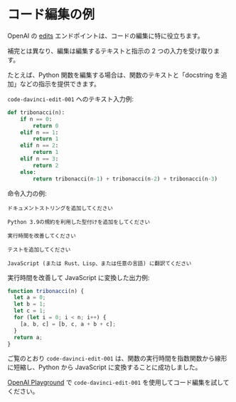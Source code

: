 # コード編集の例

OpenAI の [edits](https://openai.com/blog/gpt-3-edit-insert/) エンドポイントは、コードの編集に特に役立ちます。

補完とは異なり、編集は編集するテキストと指示の 2 つの入力を受け取ります。

たとえば、Python 関数を編集する場合は、関数のテキストと「docstring を追加」などの指示を提供できます。

`code-davinci-edit-001` へのテキスト入力例:

```python
def tribonacci(n):
    if n == 0:
        return 0
    elif n == 1:
        return 1
    elif n == 2:
        return 1
    elif n == 3:
        return 2
    else:
        return tribonacci(n-1) + tribonacci(n-2) + tribonacci(n-3)
```

命令入力の例:

```テキスト
ドキュメントストリングを追加してください
```

```テキスト
Python 3.9の規約を利用した型付けを追加をしてください
```

```テキスト
実行時間を改善してください
```

```テキスト
テストを追加してください
```

```テキスト
JavaScript (または Rust、Lisp、または任意の言語) に翻訳てください
```

実行時間を改善して JavaScript に変換した出力例:

```JavaScript
function tribonacci(n) {
  let a = 0;
  let b = 1;
  let c = 1;
  for (let i = 0; i < n; i++) {
    [a, b, c] = [b, c, a + b + c];
  }
  return a;
}
```

ご覧のとおり `code-davinci-edit-001` は、関数の実行時間を指数関数から線形に短縮し、Python から JavaScript に変換することに成功しました。

[OpenAI Playground](https://beta.openai.com/playground?mode=edit&model=code-davinci-edit-001) で `code-davinci-edit-001` を使用してコード編集を試してください。

<!--
# Code editing example

OpenAI's [edits](https://openai.com/blog/gpt-3-edit-insert/) endpoint is particularly useful for editing code.

Unlike completions, edits takes two inputs: the text to edit and an instruction.

For example, if you wanted to edit a Python function, you could supply the text of the function and an instruction like "add a docstring".

Example text input to `code-davinci-edit-001`:

```python
def tribonacci(n):
    if n == 0:
        return 0
    elif n == 1:
        return 1
    elif n == 2:
        return 1
    elif n == 3:
        return 2
    else:
        return tribonacci(n-1) + tribonacci(n-2) + tribonacci(n-3)
```

Example instruction inputs:

```text
add a docstring
```

```text
Add typing, using Python 3.9 conventions
```

```text
improved the runtime
```

```text
Add a test.
```

```text
Translate to JavaScript (or Rust or Lisp or any language you like)
```

Example output after improving the runtime and translating to JavaScript:

```JavaScript
function tribonacci(n) {
  let a = 0;
  let b = 1;
  let c = 1;
  for (let i = 0; i < n; i++) {
    [a, b, c] = [b, c, a + b + c];
  }
  return a;
}
```

As you can see, `code-davinci-edit-001` was able to successfully reduce the function's runtime from exponential down to linear, as well as convert from Python to JavaScript.

Experiment with code editing using `code-davinci-edit-001` in the [OpenAI Playground](https://beta.openai.com/playground?mode=edit&model=code-davinci-edit-001).
-->
